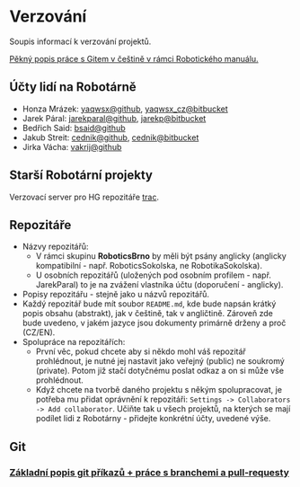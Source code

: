 # Verzování
Soupis informací k verzování projektů.

[Pěkný popis práce s Gitem v češtině v rámci Robotického manuálu.   ](https://roboticsbrno.github.io/RoboticsBrno-guides/#x1-1290004.6)

## Účty lidí na Robotárně
- Honza Mrázek: [yaqwsx@github](https://github.com/yaqwsx/), [yaqwsx_cz@bitbucket](https://bitbucket.org/yaqwsx_cz/)
- Jarek Páral: [jarekparal@github](https://github.com/JarekParal/), [jarekp@bitbucket](https://bitbucket.org/jarekp/)
- Bedřich Said: [bsaid@github](https://github.com/bsaid)
- Jakub Streit: [cednik@github](https://github.com/cednik), [cednik@bitbucket](https://bitbucket.org/cednik/)
- Jirka Vácha: [vakrij@github](https://github.com/vakrij)

## Starší Robotární projekty
Verzovací server pro HG repozitáře [trac](http://technika.junior.cz/trac/browser).

## Repozitáře
* Názvy repozitářů:
  * V rámci skupinu **RoboticsBrno** by měli být psány anglicky (anglicky kompatibilní - např. RoboticsSokolska, ne RobotikaSokolska). 
  * U osobních repozitářů (uložených pod osobním profilem - např. JarekParal) to je na zvážení vlastníka účtu (doporučení - anglicky).
* Popisy repozitářu - stejně jako u názvů repozitářů.
* Každý repozitář bude mít soubor `README.md`, kde bude napsán krátký popis obsahu (abstrakt), jak v češtině, tak v angličtině. Zároveň zde bude uvedeno, v jakém jazyce jsou dokumenty primárně drženy a proč (CZ/EN).
* Spolupráce na repozitářích:
  * První věc, pokud chcete aby si někdo mohl váš repozitář prohlédnout, je nutné jej nastavit jako veřejný (public) ne soukromý (private). Potom již stačí dotyčnému poslat odkaz a on si může vše prohlédnout.
  * Když chcete na tvorbě daného projektu s někým spolupracovat, je potřeba mu přidat oprávnění k repozitáři: `Settings -> Collaborators -> Add collaborator`. Učiňte tak u všech projektů, na kterých se mají podílet lidi z Robotárny - přidejte konkrétní účty, uvedené výše.
  

## Git

### [Základní popis git příkazů + práce s branchemi a pull-requesty](Git.md)


  
